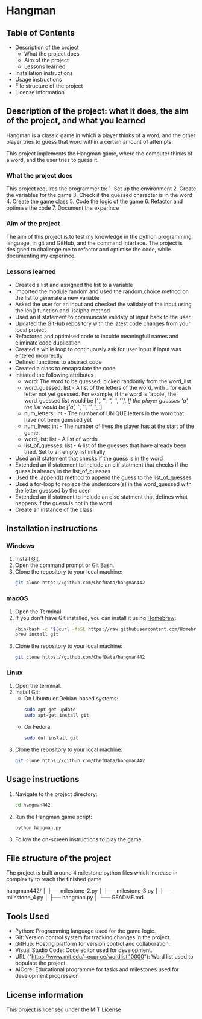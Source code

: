 # Hangman

## Table of Contents
- Description of the project
    - What the project does
    - Aim of the project
    - Lessons learned
- Installation instructions
- Usage instructions
- File structure of the project
- License information

## Description of the project: what it does, the aim of the project, and what you learned
Hangman is a classic game in which a player thinks of a word, and the other player tries to guess that word within a certain amount of attempts.

This project implements the Hangman game, where the computer thinks of a word, and the user tries to guess it. 

### What the project does
This project requires the programmer to:
    1. Set up the environment
    2. Create the variables for the game
    3. Check if the guessed character is in the word
    4. Create the game class
    5. Code the logic of the game
    6. Refactor and optimise the code
    7. Document the experince

### Aim of the project
The aim of this project is to test my knowledge in the python programming language, in git and GitHub, and the command interface. The project is designed to challenge me to refactor and optimise the code, while documenting my experince.

### Lessons learned
- Created a list and assigned the list to a variable
- Imported the module random and used the random.choice method on the list to generate a new variable
- Asked the user for an input and checked the validaty of the input using the len() function and .isalpha method
- Used an if statement to communcate validaty of input back to the user
- Updated the GitHub repository with the latest code changes from your local project
- Refactored and optimised code to inculde meaningfull names and eliminate code duplication
- Created a while loop to continuously ask for user input if input was entered incorrectly
- Defined functions to abstract code
- Created a class to encapsulate the code
- Initiated the following attributes
    - word: The word to be guessed, picked randomly from the word_list.
    - word_guessed: list - A list of the letters of the word, with _ for each letter not yet guessed. For example, if the word is 'apple', the word_guessed list would be ['_', '_', '_', '_', '_']. If the player guesses 'a', the list would be ['a', '_', '_', '_', '_']
    - num_letters: int - The number of UNIQUE letters in the word that have not been guessed yet
    - num_lives: int - The number of lives the player has at the start of the game.
    - word_list: list - A list of words
    - list_of_guesses: list - A list of the guesses that have already been tried. Set to an empty list initially
- Used an if statement that checks if the guess is in the word
- Extended an if statement to include an elif statment that checks if the guess is already in the list_of_guesses
- Used the .append() method to append the guess to the list_of_guesses
- Used a for-loop to replace the underscore(s) in the word_guessed with the letter guessed by the user
- Extended an if statment to include an else statment that defines what happens if the guess is not in the word
- Create an instance of the class

## Installation instructions
### Windows
1. Install [Git](https://git-scm.com/download/win).
2. Open the command prompt or Git Bash.
3. Clone the repository to your local machine:
    ```bash
    git clone https://github.com/ChefData/hangman442
    ```

### macOS
1. Open the Terminal.
2. If you don't have Git installed, you can install it using [Homebrew](https://brew.sh/):
    ```bash
    /bin/bash -c "$(curl -fsSL https://raw.githubusercontent.com/Homebrew/install/HEAD/install.sh)"
    brew install git
    ```
3. Clone the repository to your local machine:
    ```bash
    git clone https://github.com/ChefData/hangman442
    ```

### Linux
1. Open the terminal.
2. Install Git:
    - On Ubuntu or Debian-based systems:
        ```bash
        sudo apt-get update
        sudo apt-get install git
        ```
    - On Fedora:
        ```bash
        sudo dnf install git
        ```
3. Clone the repository to your local machine:
    ```bash
    git clone https://github.com/ChefData/hangman442
    ```

## Usage instructions
1. Navigate to the project directory:
    ```bash
    cd hangman442
    ```
2. Run the Hangman game script:
    ```bash
    python hangman.py
    ```
3. Follow the on-screen instructions to play the game.

## File structure of the project
The project is built around 4 milestone python files which increase in complexity to reach the finished game

hangman442/
│
├── milestone_2.py
│
├── milestone_3.py
│
├── milestone_4.py
│
├── hangman.py
│
└── README.md

## Tools Used
- Python: Programming language used for the game logic.
- Git: Version control system for tracking changes in the project.
- GitHub: Hosting platform for version control and collaboration.
- Visual Studio Code: Code editor used for development.
- URL ("https://www.mit.edu/~ecprice/wordlist.10000"): Word list used to populate the project
- AiCore: Educational programme for tasks and milestones used for development progression

## License information
This project is licensed under the MIT License
